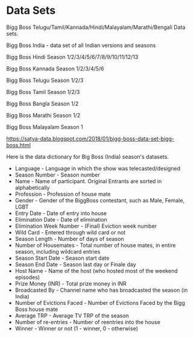 # Data Sets
Bigg Boss Telugu/Tamil/Kannada/Hindi/Malayalam/Marathi/Bengali Data sets.

Bigg Boss India - data set of all Indian versions and seasons


Bigg Boss Hindi Season 1/2/3/4/5/6/7/8/9/10/11/12/13

Bigg Boss Kannada Season 1/2/3/4/5/6

Bigg Boss Telugu Season 1/2/3

Bigg Boss Tamil Season 1/2/3

Bigg Boss Bangla Season 1/2

Bigg Boss Marathi Season 1/2

Bigg Boss Malayalam Season 1

https://satya-data.blogspot.com/2018/01/bigg-boss-data-set-bigg-boss.html

Here is the data dictionary for Big Boss (India) season's datasets.


- Language - Language in which the show was telecasted/designed
- Season Number - Season number
- Name - Name of participant. Original Entrants are sorted in alphabetically
- Profession - Profession of house mate
- Gender - Gender of the BiggBoss contestant, such as Male, Female, LGBT
- Entry Date - Date of entry into house
- Elimination Date - Date of elimination
- Elimination Week Number - (Final) Eviction week number
- Wild Card - Entered through wild card or not
- Season Length - Number of days of season
- Number of Housemates - Total number of house mates, in entire season, including wildcard entries
- Season Start Date - Season start date
- Season End Date - Season last day or Finale day
- Host Name - Name of the host (who hosted most of the weekend episodes)
- Prize Money (INR) - Total prize money in INR
- Broadcasted By - Channel name who has broadcasted the season (in India)
- Number of Evictions Faced - Number of Evictions Faced by the Bigg Boss house mate
- Average TRP - Average TV TRP of the season
- Number of re-entries - Number of reentries into the house
- Winner - Winner or not (1 - winner, 0 - otherwise)

